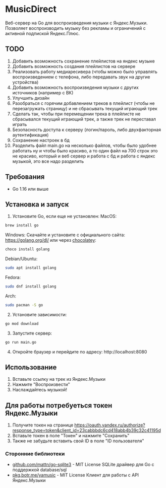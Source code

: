 # MusicDirect

Веб-сервер на Go для воспроизведения музыки с Яндекс.Музыки. Позволяет воспроизводить музыку без рекламы и ограничений с активной подпиской Яндекс.Плюс.

## TODO
1. Добавить возможность сохранение плейлистов на яндекс музыке
2. Добавить возможность создания плейлистов на сервере
3. Реализовать работу медиаресивера (чтобы можно было управлять воспроизведением с телефона, либо передавать звук на другие устройства)
4. Добавить возможность воспроизведения музыки с других источников (например с ВК)
5. Улучшить дизайн
6. Разобраться с горячим добавлением треков в плейлист (чтобы не перезагружать страницу) и не сбрасывать текущий играющий трек
7. Сделать так, чтобы при перемещении трека в плейлисте не сбрасывался текущий играющий трек, а также трек не переставал играть
8. Безопасность доступа к серверу (логин/пароль, либо двухфакторная аутентификация)
9. Сохранение настроек в бд
10. Разделить файл main.go на несколько файлов, чтобы было удобнее работать ну и чтобы было красиво, а то один файл на 700 строк это не красиво, который и веб сервер и работа с бд и работа с яндекс музыкой, это все надо разделить

## Требования

- Go 1.16 или выше

## Установка и запуск

1. Установите Go, если еще не установлен:
MacOS:
```bash
brew install go
```
Windows:
Скачайте и установите с официального сайта: https://golang.org/dl/ или через [chocolatey](https://chocolatey.org/):
```bash
choco install golang
```
Debian/Ubuntu:
```bash
sudo apt install golang
```

Fedora:
```bash
sudo dnf install golang
```

Arch:
```bash
sudo pacman -S go
```

2. Установите зависимости:
```bash
go mod download
```

3. Запустите сервер:
```bash
go run main.go
```

4. Откройте браузер и перейдите по адресу: http://localhost:8080

## Использование

1. Вставьте ссылку на трек из Яндекс.Музыки
2. Нажмите "Воспроизвести"
3. Наслаждайтесь музыкой!

## Для работы потребуеться токен Яндекс.Музыки

1. Получите токен на странице https://oauth.yandex.ru/authorize?response_type=token&client_id=23cabbbdc6cd418abb4b39c32c41195d
2. Вставьте токен в поле "Токен" и нажмите "Сохранить"
3. Также не забудьте вставить свой ID в поле "ID пользователя"

### Сторонние библиотеки
- [github.com/mattn/go-sqlite3](https://github.com/mattn/go-sqlite3) - MIT License
  SQLite драйвер для Go с поддержкой database/sql
- [pkg.botr.me/yamusic](https://pkg.botr.me/yamusic) - MIT License
  Клиент для работы с API Яндекс.Музыки

